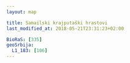 ```yaml
---
layout: map

title: Samailski krajputaški hrastovi
last_modified_at: 2018-05-21T23:31:23+02:00

BioRaS: [335]
geoSrbija:
  L1_183: [106]
---
```

